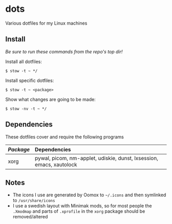 # dots

Various dotfiles for my Linux machines

## Install

*Be sure to run these commands from the repo's top dir!*

Install all dotfiles:

```
$ stow -t ~ */
```

Install specific dotfiles:

```
$ stow -t ~ <package>
```

Show what changes are going to be made:

```
$ stow -nv -t ~ */
```

## Dependencies

These dotfiles cover and require the following programs

| *Package*  | Dependencies |
|:--|:--|
| xorg | pywal, picom, nm-applet, udiskie, dunst, lxsession, emacs, xautolock |


## Notes

- The icons I use are generated by Oomox to `~/.icons` and then symlinked to `/usr/share/icons`
- I use a swedish layout with Minimak mods, so for most people the `.Xmodmap` and parts of `.xprofile` in the `xorg` package should be removed/altered
